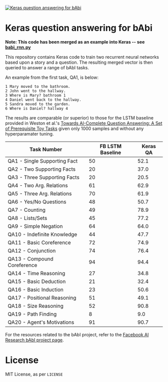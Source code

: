 [![Keras question answering for bAbi](http://i.imgur.com/RuINg4m.jpg)](https://www.flickr.com/photos/isherwoodchris/6917253693/in/photolist)

# Keras question answering for bAbi

**Note: This code has been merged as an example into Keras -- see [babi_rnn.py](https://github.com/fchollet/keras/blob/master/examples/babi_rnn.py)**

This repository contains Keras code to train two recurrent neural networks based upon a story and a question.
The resulting merged vector is then queried to answer a range of bAbI tasks.

An example from the first task, QA1, is below:

    1 Mary moved to the bathroom.
    2 John went to the hallway.
    3 Where is Mary? bathroom 1
    4 Daniel went back to the hallway.
    5 Sandra moved to the garden.
    6 Where is Daniel? hallway 4

The results are comparable (or superior) to those for the LSTM baseline provided in Weston et al.'s [Towards AI-Complete Question Answering: A Set of Prerequisite Toy Tasks](http://arxiv.org/abs/1502.05698) given only 1000 samples and without any hyperparamater tuning.

Task Number                  | FB LSTM Baseline | Keras QA
---                          | ---              | ---
QA1 - Single Supporting Fact | 50               | 52.1
QA2 - Two Supporting Facts   | 20               | 37.0
QA3 - Three Supporting Facts | 20               | 20.5
QA4 - Two Arg. Relations     | 61               | 62.9
QA5 - Three Arg. Relations   | 70               | 61.9
QA6 - Yes/No Questions       | 48               | 50.7
QA7 - Counting               | 49               | 78.9
QA8 - Lists/Sets             | 45               | 77.2
QA9 - Simple Negation        | 64               | 64.0
QA10 - Indefinite Knowledge  | 44               | 47.7
QA11 - Basic Coreference     | 72               | 74.9
QA12 - Conjunction           | 74               | 76.4
QA13 - Compound Coreference  | 94               | 94.4
QA14 - Time Reasoning        | 27               | 34.8
QA15 - Basic Deduction       | 21               | 32.4
QA16 - Basic Induction       | 23               | 50.6
QA17 - Positional Reasoning  | 51               | 49.1
QA18 - Size Reasoning        | 52               | 90.8
QA19 - Path Finding          | 8                | 9.0
QA20 - Agent's Motivations   | 91               | 90.7

For the resources related to the bAbI project, refer to the [Facebook AI Research bAbI project page](https://research.facebook.com/researchers/1543934539189348).

# License

MIT License, as per `LICENSE`
